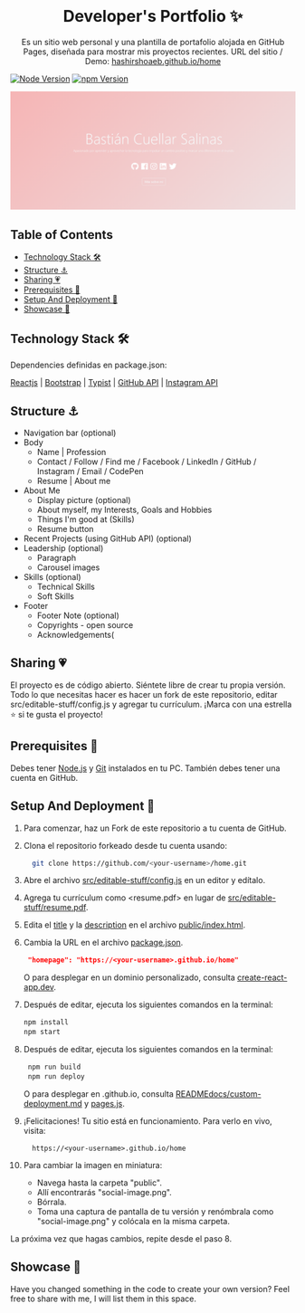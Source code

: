 <!-- PROJECT LOGO -->
<br />
<p align="center">
  <h1 align="center">Developer's Portfolio ✨</h1>

  <p align="center">
    Es un sitio web personal y una plantilla de portafolio alojada en GitHub Pages, diseñada para mostrar mis proyectos recientes. URL del sitio / Demo: 
    <a href="https://bastian-cuellar-s.github.io/home/">hashirshoaeb.github.io/home</a>
  </p>
</p>

[![Node Version](https://img.shields.io/static/v1?label=Node&message=v18.13.0&color=026e00&style=for-the-badge)](https://nodejs.org)
[![npm Version](https://img.shields.io/static/v1?label=npm&message=8.11.0&color=cb0000&style=for-the-badge)](https://nodejs.org)

[![Site preview](/public/social-image.png)](https://hashirshoaeb.github.io/home)

## Table of Contents

- [Technology Stack 🛠️](#technology-stack-)
- [Structure ⚓](#structure-)
- [Sharing 💗](#sharing-)
- [Prerequisites 🍪](#prerequisites-)
- [Setup And Deployment 🔧](#setup-and-deployment-)
- [Showcase 🚀](#showcase-)

## Technology Stack 🛠️

Dependencies definidas en package.json:

[Reactjs](https://reactjs.org/)
| [Bootstrap](https://getbootstrap.com/)
| [Typist](https://github.com/jstejada/react-typist)
| [GitHub API](https://developer.github.com/v3/repos/)
| [Instagram API](https://www.instagram.com/developer/embedding/)

## Structure ⚓

- Navigation bar (optional)
- Body
  - Name | Profession
  - Contact / Follow / Find me / Facebook / LinkedIn / GitHub / Instagram / Email / CodePen
  - Resume | About me
- About Me
  - Display picture (optional)
  - About myself, my Interests, Goals and Hobbies
  - Things I'm good at (Skills)
  - Resume button
- Recent Projects (using GitHub API) (optional)
- Leadership (optional)
  - Paragraph
  - Carousel images
- Skills (optional)
  - Technical Skills
  - Soft Skills
- Footer
  - Footer Note (optional)
  - Copyrights - open source
  - Acknowledgements(

## Sharing 💗

El proyecto es de código abierto. Siéntete libre de crear tu propia versión. Todo lo que necesitas hacer es hacer un fork de este repositorio, editar src/editable-stuff/config.js y agregar tu currículum. ¡Marca con una estrella ⭐ si te gusta el proyecto!

## Prerequisites 🍪

Debes tener [Node.js](https://nodejs.org/en/) y [Git](https://git-scm.com/) instalados en tu PC. También debes tener una cuenta en GitHub.

## Setup And Deployment 🔧

1. Para comenzar, haz un Fork de este repositorio a tu cuenta de GitHub.
2. Clona el repositorio forkeado desde tu cuenta usando:

   ```bash
     git clone https://github.com/<your-username>/home.git
   ```

3. Abre el archivo [src/editable-stuff/config.js](./src/editable-stuff/config.js) en un editor y edítalo.


4. Agrega tu currículum como <resume.pdf> en lugar de [src/editable-stuff/resume.pdf](./src/editable-stuff/).

5. Edita el [title](./public/index.html#L34) y la [description](./public/index.html#L13) en el archivo [public/index.html](./public/index.html).

6. Cambia la URL en el archivo [package.json](./package.json).

   ```json
    "homepage": "https://<your-username>.github.io/home"
   ```

   O para desplegar en un dominio personalizado, consulta [create-react-app.dev](https://create-react-app.dev/docs/deployment/#step-1-add-homepage-to-packagejson).


7. Después de editar, ejecuta los siguientes comandos en la terminal:

   ```bash
   npm install
   npm start
   ```

8. Después de editar, ejecuta los siguientes comandos en la terminal:

   ```bash
    npm run build
    npm run deploy
   ```

   O para desplegar en <username>.github.io, consulta [READMEdocs/custom-deployment.md](./READMEdocs/custom-deployment.md) y [pages.js](./pages.js).

9. ¡Felicitaciones! Tu sitio está en funcionamiento. Para verlo en vivo, visita:

   ```https
     https://<your-username>.github.io/home
   ```

10. Para cambiar la imagen en miniatura:

    - Navega hasta la carpeta "public".  
    - Allí encontrarás "social-image.png".
    - Bórrala.   
    - Toma una captura de pantalla de tu versión y renómbrala como "social-image.png" y colócala en la misma carpeta.  
    
   La próxima vez que hagas cambios, repite desde el paso 8.


## Showcase 🚀

Have you changed something in the code to create your own version? Feel free to share with me, I will list them in this space.